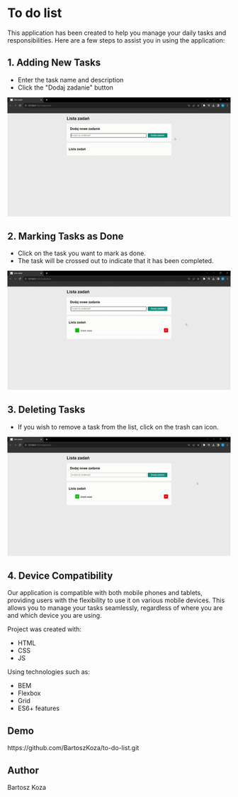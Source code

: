 # To do list
This application has been created to help you manage your daily tasks and responsibilities. Here are a few steps to assist you in using the application:
<h2>1. Adding New Tasks</h2>

* Enter the task name and description
* Click the "Dodaj zadanie" button

![preview](/images/Add_Task.gif/)
<h2>2. Marking Tasks as Done</h2>

* Click on the task you want to mark as done.
* The task will be crossed out to indicate that it has been completed.

![preview](/images/Task_Done.gif/)
<h2>3. Deleting Tasks</h2>

* If you wish to remove a task from the list, click on the trash can icon.

![preview](/images/Delete_Task.gif/)

<h2>4. Device Compatibility</h2>
Our application is compatible with both mobile phones and tablets, providing users with the flexibility to use it on various mobile devices. This allows you to manage your tasks seamlessly, regardless of where you are and which device you are using.



Project was created with:
* HTML
* CSS
* JS
  
Using technologies such as:
* BEM
* Flexbox
* Grid
* ES6+ features

<h2>Demo</h2>
https://github.com/BartoszKoza/to-do-list.git

<h2>Author</h2>
Bartosz Koza
